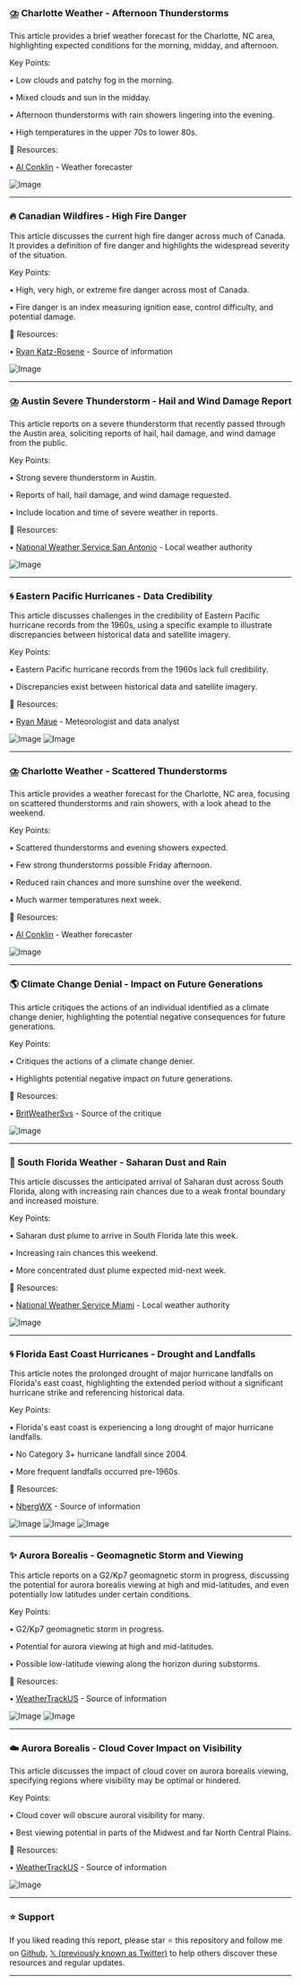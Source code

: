 ### ⛈️ Charlotte Weather - Afternoon Thunderstorms

This article provides a brief weather forecast for the Charlotte, NC area, highlighting expected conditions for the morning, midday, and afternoon.

Key Points:

• Low clouds and patchy fog in the morning.

• Mixed clouds and sun in the midday.

• Afternoon thunderstorms with rain showers lingering into the evening.

• High temperatures in the upper 70s to lower 80s.


🔗 Resources:

• [Al Conklin](https://x.com/AlConklin) - Weather forecaster

![Image](https://pbs.twimg.com/media/GsHH9s_XcAAzpyx?format=jpg&name=small)


---
### 🔥 Canadian Wildfires - High Fire Danger

This article discusses the current high fire danger across much of Canada.  It provides a definition of fire danger and highlights the widespread severity of the situation.

Key Points:

• High, very high, or extreme fire danger across most of Canada.

• Fire danger is an index measuring ignition ease, control difficulty, and potential damage.


🔗 Resources:

• [Ryan Katz-Rosene](https://x.com/ryankatzrosene) - Source of information

![Image](https://pbs.twimg.com/media/GsEJlFsWIAAe5WY?format=jpg&name=small)


---
### ⛈️ Austin Severe Thunderstorm - Hail and Wind Damage Report

This article reports on a severe thunderstorm that recently passed through the Austin area, soliciting reports of hail, hail damage, and wind damage from the public.

Key Points:

• Strong severe thunderstorm in Austin.

• Reports of hail, hail damage, and wind damage requested.

• Include location and time of severe weather in reports.


🔗 Resources:

• [National Weather Service San Antonio](https://x.com/NWSSanAntonio) - Local weather authority

![Image](https://pbs.twimg.com/media/GsE_oxnWQAAYGv0?format=jpg&name=small)


---
### 🌀 Eastern Pacific Hurricanes - Data Credibility

This article discusses challenges in the credibility of Eastern Pacific hurricane records from the 1960s, using a specific example to illustrate discrepancies between historical data and satellite imagery.

Key Points:

• Eastern Pacific hurricane records from the 1960s lack full credibility.

• Discrepancies exist between historical data and satellite imagery.


🔗 Resources:

• [Ryan Maue](https://x.com/RyanMaue) - Meteorologist and data analyst

![Image](https://pbs.twimg.com/media/GsFgRmrXcAAlVoY?format=jpg&name=small)
![Image](https://pbs.twimg.com/media/GsFgRmqXEAAXopB?format=jpg&name=small)


---
### ⛈️ Charlotte Weather - Scattered Thunderstorms

This article provides a weather forecast for the Charlotte, NC area, focusing on scattered thunderstorms and rain showers, with a look ahead to the weekend.

Key Points:

• Scattered thunderstorms and evening showers expected.

• Few strong thunderstorms possible Friday afternoon.

• Reduced rain chances and more sunshine over the weekend.

• Much warmer temperatures next week.


🔗 Resources:

• [Al Conklin](https://x.com/AlConklin) - Weather forecaster

![Image](https://pbs.twimg.com/media/GsHGh33XQAAzH6B?format=jpg&name=small)


---
### 🌎 Climate Change Denial - Impact on Future Generations

This article critiques the actions of an individual identified as a climate change denier, highlighting the potential negative consequences for future generations.

Key Points:

• Critiques the actions of a climate change denier.

• Highlights potential negative impact on future generations.


🔗 Resources:

• [BritWeatherSvs](https://x.com/BritWeatherSvs) - Source of the critique

![Image](https://pbs.twimg.com/media/GsGGNrwaUAIh-by?format=jpg&name=small)


---
### 💨 South Florida Weather - Saharan Dust and Rain

This article discusses the anticipated arrival of Saharan dust across South Florida, along with increasing rain chances due to a weak frontal boundary and increased moisture.

Key Points:

• Saharan dust plume to arrive in South Florida late this week.

• Increasing rain chances this weekend.

• More concentrated dust plume expected mid-next week.



🔗 Resources:

• [National Weather Service Miami](https://x.com/NWSMiami) - Local weather authority

![Image](https://pbs.twimg.com/amplify_video_thumb/1927871358735630336/img/dTdMjKl39uPrG2uy.jpg)


---
### 🌀 Florida East Coast Hurricanes - Drought and Landfalls

This article notes the prolonged drought of major hurricane landfalls on Florida's east coast, highlighting the extended period without a significant hurricane strike and referencing historical data.

Key Points:

• Florida's east coast is experiencing a long drought of major hurricane landfalls.

• No Category 3+ hurricane landfall since 2004.

• More frequent landfalls occurred pre-1960s.


🔗 Resources:

• [NbergWX](https://x.com/NbergWX) - Source of information

![Image](https://pbs.twimg.com/media/GsDywyFXgAAwOaI?format=jpg&name=small)
![Image](https://pbs.twimg.com/media/GsDyxcLXoAAMo72?format=jpg&name=360x360)
![Image](https://pbs.twimg.com/media/GsDzMleW4AAQybD?format=jpg&name=360x360)


---
### ✨ Aurora Borealis - Geomagnetic Storm and Viewing

This article reports on a G2/Kp7 geomagnetic storm in progress, discussing the potential for aurora borealis viewing at high and mid-latitudes, and even potentially low latitudes under certain conditions.

Key Points:

• G2/Kp7 geomagnetic storm in progress.

• Potential for aurora viewing at high and mid-latitudes.

• Possible low-latitude viewing along the horizon during substorms.


🔗 Resources:

• [WeatherTrackUS](https://x.com/weathertrackus) - Source of information

![Image](https://pbs.twimg.com/media/GsFN_RlXQAAjHLj?format=jpg&name=900x900)
![Image](https://pbs.twimg.com/media/GsFOCTiWQAE1k9r?format=png&name=900x900)


---
### ☁️ Aurora Borealis - Cloud Cover Impact on Visibility

This article discusses the impact of cloud cover on aurora borealis viewing, specifying regions where visibility may be optimal or hindered.

Key Points:

• Cloud cover will obscure auroral visibility for many.

• Best viewing potential in parts of the Midwest and far North Central Plains.


🔗 Resources:

• [WeatherTrackUS](https://x.com/weathertrackus) - Source of information


![Image](https://pbs.twimg.com/media/GsFOrdfXAAAuoyj?format=jpg&name=small)


---

### ⭐️ Support

If you liked reading this report, please star ⭐️ this repository and follow me on [Github](https://github.com/Drix10), [𝕏 (previously known as Twitter)](https://x.com/DRIX_10_) to help others discover these resources and regular updates.

---